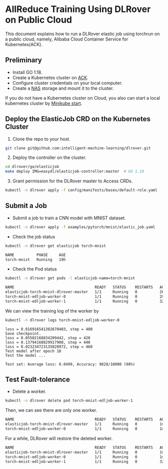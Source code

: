 # AllReduce Training Using DLRover on Public Cloud

This document explains how to run a DLRover elastic job using torchrun
on a public cloud, namely, Alibaba Cloud Container Service for Kubernetes(ACK).

## Preliminary

- Install GO 1.18.
- Create a Kubernetes cluster on [ACK](https://help.aliyun.com/document_detail/309552.htm?spm=a2c4g.11186623.0.0.168f6b7aegH7nI#task-2112671).
- Configure cluster credentials on your local computer.
- Create a [NAS](https://help.aliyun.com/document_detail/477380.html?spm=a2c4g.11186623.0.0.10635c83Xn7Tkh)
storage and mount it to the cluster.

If you do not have a Kubernetes cluster on Cloud, you also can start
a local kubernetes cluster by [Minikube start](https://minikube.sigs.k8s.io/docs/start/).

## Deploy the ElasticJob CRD on the Kubernetes Cluster

1. Clone the repo to your host.

```bash
git clone git@github.com:intelligent-machine-learning/dlrover.git
```

2. Deploy the controller on the cluster.

```bash
cd dlrover/go/elasticjob
make deploy IMG=easydl/elasticjob-controller:master  # GO 1.18
```

3. Grant permission for the DLRover master to Access CRDs.

```bash
kubectl -n dlrover apply -f config/manifests/bases/default-role.yaml
```

## Submit a Job

- Submit a job to train a CNN model with MNIST dataset.

```bash
kubectl -n dlrover apply -f examples/pytorch/mnist/elastic_job.yaml
```

- Check the job status

```bash
kubectl -n dlrover get elasticjob torch-mnist 
```

```bash
NAME          PHASE     AGE
torch-mnist   Running   19h
```

- Check the Pod status

```bash
kubectl -n dlrover get pods -l elasticjob-name=torch-mnist
```

```bash
NAME                                    READY   STATUS    RESTARTS   AGE
elasticjob-torch-mnist-dlrover-master   1/1     Running   0          26s
torch-mnist-edljob-worker-0             1/1     Running   0          29s
torch-mnist-edljob-worker-1             1/1     Running   0          32s
```

We can view the training log of the worker by

```bash
kubectl -n dlrover logs torch-mnist-edljob-worker-0
```

```text
loss = 0.016916541382670403, step = 400
Save checkpoint.
loss = 0.05502168834209442, step = 420
loss = 0.13794168829917908, step = 440
loss = 0.023234723135828972, step = 460
Test model after epoch 18
Test the model ...

Test set: Average loss: 0.0499, Accuracy: 9828/10000 (98%)
```

## Test Fault-tolerance

- Delete a worker.

```bash
kubectl -n dlrover delete pod torch-mnist-edljob-worker-1
```

Then, we can see there are only one worker.

```bash
NAME                                    READY   STATUS    RESTARTS   AGE
elasticjob-torch-mnist-dlrover-master   1/1     Running   0          1m12s
torch-mnist-edljob-worker-0             1/1     Running   0          1m15s
```

For a while, DLRover will restore the deleted worker.

```bash
NAME                                    READY   STATUS    RESTARTS   AGE
elasticjob-torch-mnist-dlrover-master   1/1     Running   0          1m52s
torch-mnist-edljob-worker-0             1/1     Running   0          1m55s
torch-mnist-edljob-worker-1             1/1     Running   0          32s
```
